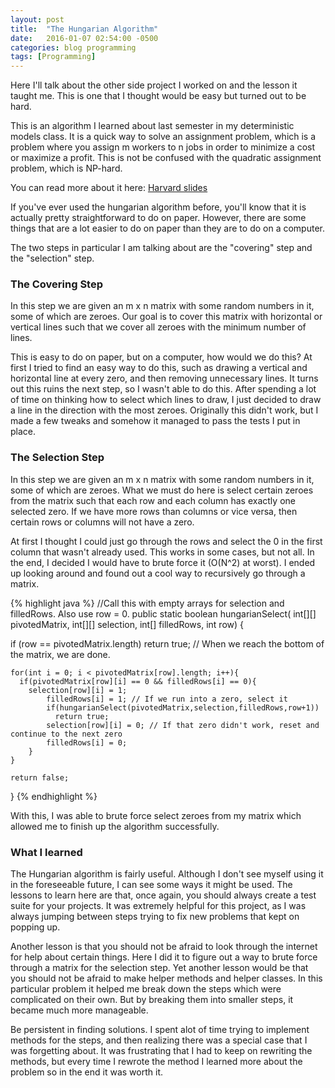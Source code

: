 ```yaml
---
layout: post
title:  "The Hungarian Algorithm"
date:   2016-01-07 02:54:00 -0500
categories: blog programming
tags: [Programming]
---
```


Here I'll talk about the other side project I worked on and	
the lesson it taught me. This is one that I thought
would be easy but turned out to be hard.

This is an algorithm I learned about last semester in my deterministic
models class. It is a quick way to solve an assignment problem, which is
a problem where you assign m workers to n jobs in order to minimize a cost
or maximize a profit. This is not be confused with the quadratic assignment problem,
which is NP-hard.

You can read more about it here: 
<a href=" http://www.math.harvard.edu/archive/20_spring_05/handouts/assignment_overheads.pdf">Harvard slides</a>

If you've ever used the hungarian algorithm before, you'll know that
it is actually pretty straightforward to do on paper. However, there are
some things that are a lot easier to do on paper than they are to do on a 
computer.

The two steps in particular I am talking about are the "covering" step and the 
"selection" step.

<h3>The Covering Step</h3>

In this step we are given an m x n matrix with some random numbers in it,
some of which are zeroes. Our goal is to cover this matrix with horizontal
or vertical lines such that we cover all zeroes with the minimum number of
lines. 

This is easy to do on paper, but on a computer, how would we do this? 
At first I tried to find an easy way to do this, such as drawing a vertical
and horizontal line at every zero, and then removing unnecessary lines. It
turns out this ruins the next step, so I wasn't able to do this. After spending
a lot of time on thinking how to select which lines to draw, I just decided to
draw a line in the direction with the most zeroes. Originally this didn't work, but
I made a few tweaks and somehow it managed to pass the tests I put in place.

<h3>The Selection Step</h3>

In this step we are given an m x n matrix with some random numbers in it, 
some of which are zeroes. What we must do here is select certain zeroes
from the matrix such that each row and each column has exactly one selected
zero. If we have more rows than columns or vice versa, then certain rows
or columns will not have a zero.

At first I thought I could just go through the rows and select the 0 in
the first column that wasn't already used. This works in some cases, but
not all. In the end, I decided I would have to brute force it (O(N^2) at worst).
I ended up looking around and found out a cool way to recursively go through a matrix.

{% highlight java %}
//Call this with empty arrays for selection and filledRows. Also use row = 0.
public static boolean hungarianSelect(
  int[][] pivotedMatrix, int[][] selection, int[] filledRows, int row) {
  
  if (row == pivotedMatrix.length)
    return true; // When we reach the bottom of the matrix, we are done.
       
	for(int i = 0; i < pivotedMatrix[row].length; i++){
	  if(pivotedMatrix[row][i] == 0 && filledRows[i] == 0){
	    selection[row][i] = 1;
			filledRows[i] = 1; // If we run into a zero, select it
			if(hungarianSelect(pivotedMatrix,selection,filledRows,row+1))
			  return true;
			selection[row][i] = 0; // If that zero didn't work, reset and continue to the next zero
			filledRows[i] = 0;
		}
	}
	   
	return false;
}
{% endhighlight %}

With this, I was able to brute force select zeroes from my matrix which allowed me to 
finish up the algorithm successfully.

<h3> What I learned </h3>

The Hungarian algorithm is fairly useful. Although I don't see myself using it in
the foreseeable future, I can see some ways it might be used. The lessons to learn here
are that, once again, you should always create a test suite for your projects. It was
extremely helpful for this project, as I was always jumping between steps trying to fix
new problems that kept on popping up. 

Another lesson is that you should not be afraid to look through the internet for help about certain things. Here I did it to figure out a way to brute force through a matrix for the selection step. Yet another lesson would be that you should not be afraid to make helper methods and helper classes. In this particular problem it helped me break down the steps which were complicated on their own. But by breaking them into smaller steps, it became much more manageable. 

Be persistent in finding solutions. I spent alot of time trying to implement methods for the steps, and then realizing there was a special case that I was forgetting about. It was frustrating that I had to keep on rewriting the methods, but every time I rewrote the method I learned more about the problem so
in the end it was worth it.
